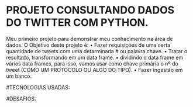 # PROJETO CONSULTANDO DADOS DO TWITTER COM PYTHON.
Meu primeiro projeto para demonstrar meu conhecimento na área de dados. O Objetivo deste projeto é:
• Fazer requisições de uma certa quantidade de tweets com uma detarminada # ou palavra chave.
• Tratar o resultado, transformando em um data frame.
• dividindo o data frame em vários data frames, para isso, vamos usar como chave primária o nº do tweet (COMO UM PROTOCOLO OU ALGO DO TIPO).
• Fazer ingestão em um banco.

#TECNOLOGIAS USADAS:

#DESAFIOS:
